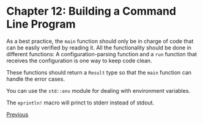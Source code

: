 # Chapter 12: Building a Command Line Program

As a best practice, the `main` function should only be in charge of code that can be
easily verified by reading it. All the functionality should be done in different
functions: A configuration-parsing function and a `run` function that receives the
configuration is one way to keep code clean.

These functions should return a `Result` type so that the `main` function can handle the
error cases.

You can use the `std::env` module for dealing with environment variables.

The `eprintln!` macro will princt to stderr instead of stdout.

[Previous](/11-writing-automated-tests/adder/)
